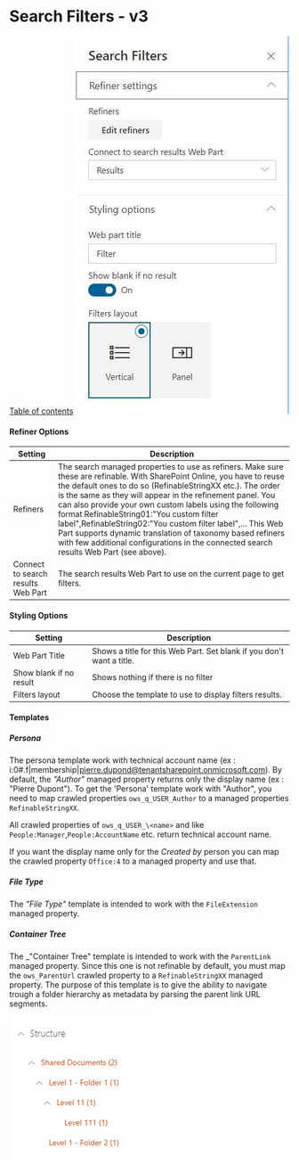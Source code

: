 
# Search Filters - v3
[Table of contents](../index.md)
![Search Filters](../images/search-filters-property-pane.png)


#### Refiner Options

Setting | Description
-------|----
Refiners | The search managed properties to use as refiners. Make sure these are refinable. With SharePoint Online, you have to reuse the default ones to do so (RefinableStringXX etc.). The order is the same as they will appear in the refinement panel. You can also provide your own custom labels using the following format RefinableString01:"You custom filter label",RefinableString02:"You custom filter label",... This Web Part supports dynamic translation of taxonomy based refiners with few additional configurations in the connected search results Web Part (see above).
Connect to search results Web Part | The search results Web Part to use on the current page to get filters.

#### Styling Options

Setting | Description
-------|----
Web Part Title | Shows a title for this Web Part. Set blank if you don't want a title.
Show blank if no result | Shows nothing if there is no filter
Filters layout | Choose the template to use to display filters results.

#### Templates

##### Persona

The persona template work with technical account name (ex : i:0#.f|membership|pierre.dupond@tenantsharepoint.onmicrosoft.com).
By default, the _"Author"_ managed property returns only the display name (ex : "Pierre Dupont"). 
To get the 'Persona' template work with "Author", you need to map crawled properties `ows_q_USER_Author` to a managed properties `RefinableStringXX`.

All crawled properties of `ows_q_USER_\<name>` and like `People:Manager`,`People:AccountName` etc. return technical account name.

If you want the display name only for the *Created by* person you can map the crawled property `Office:4` to a managed property and use that. 

##### File Type

The _"File Type"_ template is intended to work with the `FileExtension` managed property.

##### Container Tree

The _"Container Tree" template is intended to work with the `ParentLink` managed property. Since this one is not refinable by default, you must map the `ows_ParentUrl` crawled property to a `RefinableStringXX` managed property.
The purpose of this template is to give the ability to navigate trough a folder hierarchy as metadata by parsing the parent link URL segments.

![Container Tree](../images/container_tree_template.png)
